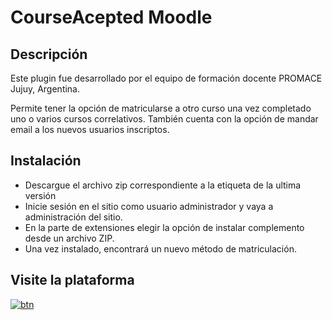 # CourseAcepted Moodle

## Descripción

Este plugin fue desarrollado por el equipo de formación docente PROMACE Jujuy, Argentina.

Permite tener la opción de matricularse a otro curso una vez completado uno o varios cursos correlativos.
También cuenta con la opción de mandar email a los nuevos usuarios inscriptos.

## Instalación

- Descargue el archivo zip correspondiente a la etiqueta de la ultima versión
- Inicie sesión en el sitio como usuario administrador y vaya a administración del sitio.
- En la parte de extensiones elegir la opción de instalar complemento desde un archivo ZIP.
- Una vez instalado, encontrará un nuevo método de matriculación.

## Visite la plataforma

[![btn](https://promace.jujuy.edu.ar/pluginfile.php/1/theme_moove/logo/1659331484/Logo.png)](https://promace.jujuy.edu.ar/)

